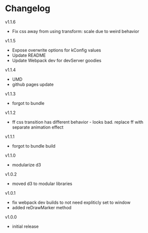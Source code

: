# Changelog

v1.1.6
- Fix css away from using transform: scale due to weird behavior

v1.1.5
- Expose overwrite options for kConfig values
- Update README
- Update Webpack dev for devServer goodies

v1.1.4
- UMD
- github pages update

v1.1.3
- forgot to bundle

v1.1.2
- ff css transition has different behavior - looks bad.  replace ff with separate animation effect

v1.1.1
- forgot to bundle build

v1.1.0
- modularize d3

v1.0.2
- moved d3 to modular libraries

v1.0.1
- fix webpack dev builds to not need expliticly set to window
- added reDrawMarker method

v1.0.0
- initial release
